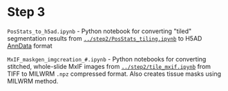 # Step 3

`PosStats_to_h5ad.ipynb` - Python notebook for converting "tiled" segmentation results from [`../step2/PosStats_tiling.ipynb`](../step2/PosStats_tiling.ipynb) to H5AD [AnnData](https://anndata.readthedocs.io/en/latest/) format

`MxIF_maskgen_imgcreation_#.ipynb` - Python notebooks for converting stitched, whole-slide MxIF images from [`../step2/tile_mxif.ipynb`](../step2/tile_mxif.ipynb) from TIFF to MILWRM `.npz` compressed format. Also creates tissue masks using MILWRM method.
